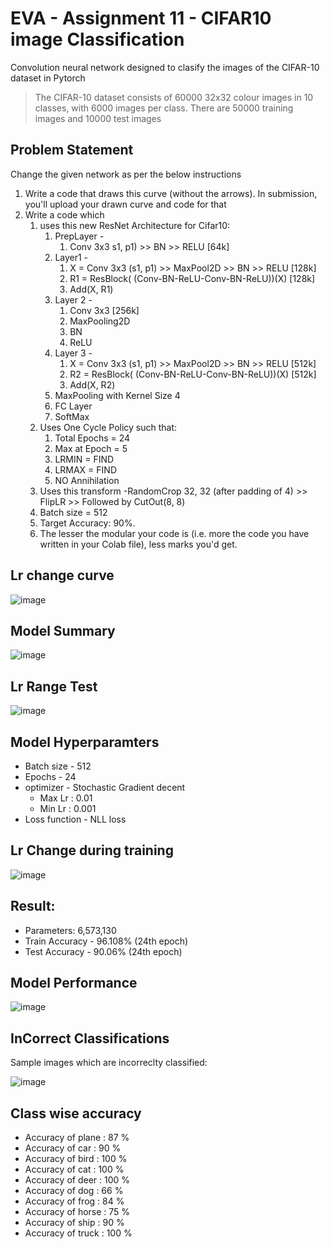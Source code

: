 # EVA - Assignment 11 - CIFAR10 image Classification

Convolution neural network designed to clasify the images of the CIFAR-10 dataset in Pytorch

> The CIFAR-10 dataset consists of 60000 32x32 colour images in 10 classes, with 6000 images per class. There are 50000 training images and 10000 test images

## Problem Statement
Change the given network as per the below instructions
1. Write a code that draws this curve (without the arrows). In submission, you'll upload your drawn curve and code for that
2. Write a code which 
	1. uses this new ResNet Architecture for Cifar10:
		1. PrepLayer - 
			1. Conv 3x3 s1, p1) >> BN >> RELU [64k]
		2. Layer1 -
			1. X = Conv 3x3 (s1, p1) >> MaxPool2D >> BN >> RELU [128k]
			2. R1 = ResBlock( (Conv-BN-ReLU-Conv-BN-ReLU))(X) [128k] 
			3. Add(X, R1)
		3. Layer 2 -
			1. Conv 3x3 [256k]
			2. MaxPooling2D
			3. BN
			4. ReLU
		4. Layer 3 -
			1. X = Conv 3x3 (s1, p1) >> MaxPool2D >> BN >> RELU [512k]
			2. R2 = ResBlock( (Conv-BN-ReLU-Conv-BN-ReLU))(X) [512k]
			3. Add(X, R2)
		5. MaxPooling with Kernel Size 4
		6. FC Layer 
		7. SoftMax
	2. Uses One Cycle Policy such that:
		1. Total Epochs = 24
		2. Max at Epoch = 5
		3. LRMIN = FIND
		4. LRMAX = FIND
		5. NO Annihilation
	3. Uses this transform -RandomCrop 32, 32 (after padding of 4) >> FlipLR >> Followed by CutOut(8, 8)
	4. Batch size = 512
	5. Target Accuracy: 90%. 
	6. The lesser the modular your code is (i.e. more the code you have written in your Colab file), less marks you'd get. 


## Lr change curve

![image](https://user-images.githubusercontent.com/48342398/95652421-6fea3600-0b0e-11eb-938f-989190052082.png)



## Model Summary

![image](https://user-images.githubusercontent.com/48342398/95651801-53e49580-0b0a-11eb-814a-f966c2eed47f.png)




## Lr Range Test

![image](https://user-images.githubusercontent.com/48342398/95651871-c5bcdf00-0b0a-11eb-997a-c7510885deaa.png)




## Model Hyperparamters
* Batch size - 512
* Epochs - 24
* optimizer - Stochastic Gradient decent
	* Max Lr : 0.01
	* Min Lr : 0.001
* Loss function - NLL loss

## Lr Change during training

![image](https://user-images.githubusercontent.com/48342398/95651915-0ae11100-0b0b-11eb-8862-edb34146f455.png)


## Result:
* Parameters: 6,573,130
* Train Accuracy - 96.108% (24th epoch)
* Test Accuracy - 90.06% (24th epoch)

## Model Performance

![image](https://user-images.githubusercontent.com/48342398/95651982-7dea8780-0b0b-11eb-917d-be8400273b08.png)




## InCorrect Classifications
Sample images which are incorreclty classified:

![image](https://user-images.githubusercontent.com/48342398/95652015-b7bb8e00-0b0b-11eb-9dde-e563ad02d859.png)



## Class wise accuracy

* Accuracy of plane : 87 %
* Accuracy of   car : 90 %
* Accuracy of  bird : 100 %
* Accuracy of   cat : 100 %
* Accuracy of  deer : 100 %
* Accuracy of   dog : 66 %
* Accuracy of  frog : 84 %
* Accuracy of horse : 75 %
* Accuracy of  ship : 90 %
* Accuracy of truck : 100 %

